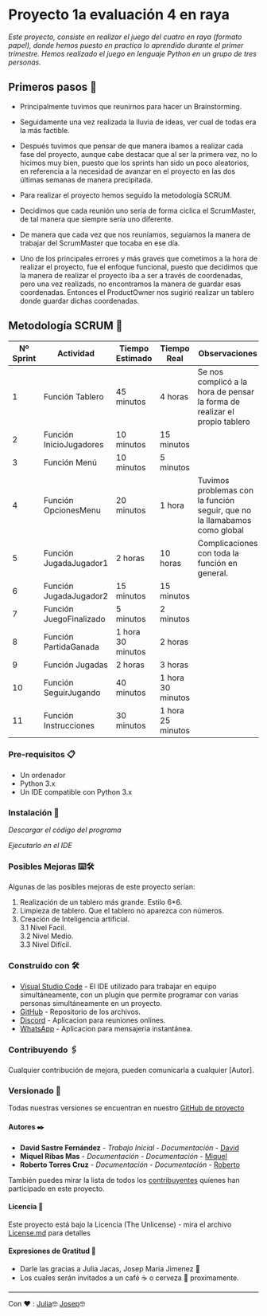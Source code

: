 # Proyecto  1a evaluación 4 en raya

_Este proyecto, consiste en realizar el juego del cuatro en raya (formato papel), donde hemos puesto en practica lo aprendido durante el primer trimestre. Hemos realizado el juego en lenguaje Python en un grupo de tres personas._

## Primeros pasos 🚀

* Principalmente tuvimos que reunirnos para hacer un Brainstorming.

* Seguidamente una vez realizada la lluvia de ideas, ver cual de todas era la más factible.

* Después tuvimos que pensar de que manera ibamos a realizar cada fase del proyecto, aunque cabe destacar que al ser la primera vez, no lo hicimos muy bien, puesto que los sprints han sido un poco aleatorios, en referencia a la necesidad de avanzar en el proyecto en las dos últimas semanas de manera precipitada.

* Para realizar el proyecto hemos seguido la metodología SCRUM.


* Decidimos que cada reunión uno sería de forma ciclica el ScrumMaster, de tal manera que siempre sería uno diferente.

* De manera que cada vez que nos reuníamos, seguíamos la manera de trabajar del ScrumMaster que tocaba en ese día.

* Uno de los principales errores y más graves que cometimos a la hora de realizar el proyecto, fue el enfoque funcional, puesto que decidimos que la manera de realizar el proyecto iba a ser a través de coordenadas, pero una vez realizads, no encontramos la manera de guardar esas coordenadas. Entonces el ProductOwner nos sugirió realizar un tablero donde guardar dichas coordenadas.

## Metodología SCRUM 📖

| Nº Sprint| Actividad| Tiempo Estimado | Tiempo Real | Observaciones |
| ----- | ---- | ----- | ----- | ----- |
| 1 | Función Tablero | 45 minutos | 4 horas | Se nos complicó a la hora de pensar la forma de realizar el propio tablero |
| 2 | Función InicioJugadores | 10 minutos | 15 minutos |
| 3 | Función Menú | 10 minutos | 5 minutos |
| 4 | Función OpcionesMenu| 20 minutos | 1 hora | Tuvimos problemas con la función seguir, que no la llamabamos como global
| 5 | Función JugadaJugador1 | 2 horas | 10 horas | Complicaciones con toda la función en general.
| 6 | Función JugadaJugador2 | 15 minutos | 15 minutos |
| 7 | Función JuegoFinalizado | 5 minutos | 2 minutos |
| 8 | Función PartidaGanada | 1 hora 30 minutos | 2 horas |
| 9 | Función Jugadas | 2 horas | 3 horas |
| 10 | Función SeguirJugando  | 40 minutos | 1 hora 30 minutos |
| 11 | Función Instrucciones  | 30 minutos | 1 hora 25 minutos |


### Pre-requisitos 📋

* Un ordenador
* Python 3.x
* Un IDE compatible con Python 3.x


### Instalación 🔧

_Descargar el código del programa_


_Ejecutarlo en el IDE_


### Posibles Mejoras ⌨️🛠️

Algunas de las posibles mejoras de este proyecto serían:

  1. Realización de un tablero más grande. Estilo 6*6.<br>
  2. Limpieza de tablero. Que el tablero no aparezca con números.<br>
  3. Creación de Inteligencia artificial.<br>
   3.1 Nivel Facil.<br>
   3.2 Nivel Medio.<br>
   3.3 Nivel Difícil.


### Construido con 🛠️

* [Visual Studio Code](https://code.visualstudio.com/) - El IDE utilizado para trabajar en equipo simultáneamente, con un plugin que permite programar con varias personas simultáneamente en un proyecto.
* [GitHub](https://github.com/) - Repositorio de los archivos.
* [Discord](https://discord.com/) - Aplicacion para reuniones onlines.
* [WhatsApp](https://web.whatsapp.com/) - Aplicacion para mensajeria instantánea.

### Contribuyendo 🖇️

Cualquier contribución de mejora, pueden comunicarla a cualquier [Autor].

### Versionado 📌

Todas nuestras versiones se encuentran en nuestro [GitHub de proyecto](https://github.com/cifpfbmoll/proyecto-1a-evaluacion-python-grupo-david-miquel-y-roberto)

#### Autores ✒️

* **David Sastre Fernández** - *Trabajo Inicial* - *Documentación* - [David](https://github.com/David-Sastre)
* **Miquel Ribas Mas** - *Documentación* - *Documentación* - [Miquel](https://github.com/miquel21-hub)
* **Roberto Torres Cruz** - *Documentación* - *Documentación* - [Roberto](https://github.com/rdtorres-cfgs)

También puedes mirar la lista de todos los [contribuyentes](https://github.com/cifpfbmoll/proyecto-1a-evaluacion-python-grupo-david-miquel-y-roberto/graphs/contributors) quíenes han participado en este proyecto. 

#### Licencia 📄

Este proyecto está bajo la Licencia (The Unlicense) - mira el archivo [License.md](License.md) para detalles

#### Expresiones de Gratitud 🎁

* Darle las gracias a Julia Jacas, Josep Maria Jimenez 📢
* Los cuales serán invitados a un café ☕ o cerveza 🍺 proximamente. 

---
Con ❤️ :
[Julia](https://github.com/juliajacaDAM)🤓
[Josep](https://github.com/jmjimenezn)🤓
